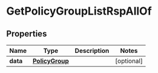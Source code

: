 

# GetPolicyGroupListRspAllOf

## Properties

Name | Type | Description | Notes
------------ | ------------- | ------------- | -------------
**data** | [**PolicyGroup**](PolicyGroup.md) |  |  [optional]



